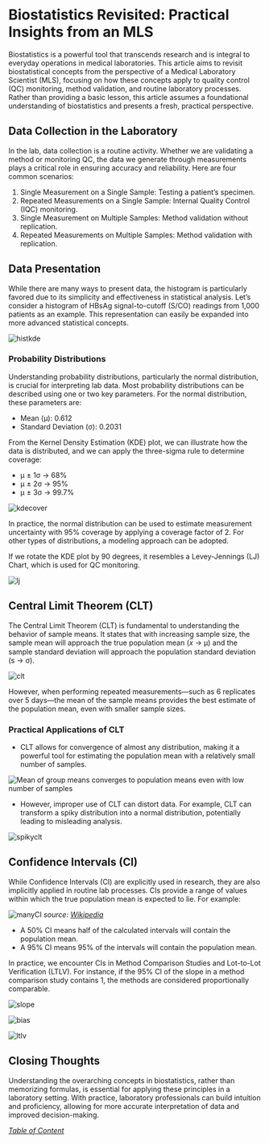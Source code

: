 # Biostatistics Revisited: Practical Insights from an MLS
Biostatistics is a powerful tool that transcends research and is integral to everyday operations in medical laboratories.
This article aims to revisit biostatistical concepts from the perspective of a Medical Laboratory Scientist (MLS),
focusing on how these concepts apply to quality control (QC) monitoring, method validation, and routine laboratory processes.
Rather than providing a basic lesson, this article assumes a foundational understanding of biostatistics and presents a fresh, practical perspective.

## Data Collection in the Laboratory
In the lab, data collection is a routine activity. Whether we are validating a method or monitoring QC,
the data we generate through measurements plays a critical role in ensuring accuracy and reliability.
Here are four common scenarios:
1. Single Measurement on a Single Sample: Testing a patient’s specimen.
2. Repeated Measurements on a Single Sample: Internal Quality Control (IQC) monitoring.
3. Single Measurement on Multiple Samples: Method validation without replication.
4. Repeated Measurements on Multiple Samples: Method validation with replication.

## Data Presentation
While there are many ways to present data, the histogram is particularly favored due to its simplicity and effectiveness in statistical analysis.
Let’s consider a histogram of HBsAg signal-to-cutoff (S/CO) readings from 1,000 patients as an example.
This representation can easily be expanded into more advanced statistical concepts.

![histkde](images/histkde.png "Histogram with KDE of HBsAg from 1,000 patients")

### Probability Distributions
Understanding probability distributions, particularly the normal distribution, is crucial for interpreting lab data.
Most probability distributions can be described using one or two key parameters.
For the normal distribution, these parameters are:
+ Mean (µ): 0.612
+ Standard Deviation (σ): 0.2031

From the Kernel Density Estimation (KDE) plot, we can illustrate how the data is distributed,
and we can apply the three-sigma rule to determine coverage:
+ μ ± 1σ → 68%
+ μ ± 2σ → 95%
+ μ ± 3σ → 99.7%

![kdecover](images/kdecover.png "Normal distribution with coverage")

In practice, the normal distribution can be used to estimate measurement uncertainty with 95% coverage by applying a coverage factor of 2.
For other types of distributions, a modeling approach can be adopted.

If we rotate the KDE plot by 90 degrees, it resembles a Levey-Jennings (LJ) Chart, which is used for QC monitoring.

![lj](images/lj.png "The familiar LJ-Chart")

## Central Limit Theorem (CLT)
The Central Limit Theorem (CLT) is fundamental to understanding the behavior of sample means. It states that with increasing sample size,
the sample mean will approach the true population mean (𝑥̅ → µ) and the sample standard deviation will approach the population standard deviation (s → σ).

![clt](images/clt.png "The Central Limit Theorem (CLT)")

However, when performing repeated measurements—such as 6 replicates over 5 days—the mean of the sample means provides the best estimate
of the population mean, even with smaller sample sizes.

### Practical Applications of CLT
+ CLT allows for convergence of almost any distribution, making it a powerful tool for estimating the population mean with a relatively small number of samples.

![](images/cltgrouping.png "Mean of group means converges to population means even with low number of samples")

+ However, improper use of CLT can distort data. For example, CLT can transform a spiky distribution into a normal distribution, potentially leading to misleading analysis.

![spikyclt](images/spikyclt.png "CLT can converge almost any distribution")

## Confidence Intervals (CI)
While Confidence Intervals (CI) are explicitly used in research, they are also implicitly applied in routine lab processes.
CIs provide a range of values within which the true population mean is expected to lie. For example:

![manyCI](images/manyCI.png "Repeated estimation (20 experiments) of CI from the same population")
*source: [Wikipedia](https://en.wikipedia.org/wiki/Confidence_interval)*

+ A 50% CI means half of the calculated intervals will contain the population mean.
+ A 95% CI means 95% of the intervals will contain the population mean.

In practice, we encounter CIs in Method Comparison Studies and Lot-to-Lot Verification (LTLV).
For instance, if the 95% CI of the slope in a method comparison study contains 1, the methods are considered proportionally comparable.

![slope](images/slope.png "Probability distribution of slopes with CI, in relation to the value slope=1")

![bias](images/bias.png "Probability distribution of bias with CI, in relation to the value bias=0")

![ltlv](images/ltlv.png "Probability distribution of readings from different lots with CI, in relation to each other, showing an overlapping zone")


## Closing Thoughts
Understanding the overarching concepts in biostatistics, rather than memorizing formulas, is essential for applying these principles in a laboratory setting.
With practice, laboratory professionals can build intuition and proficiency, allowing for more accurate interpretation of data and improved decision-making.

*[Table of Content](/index.md)*
